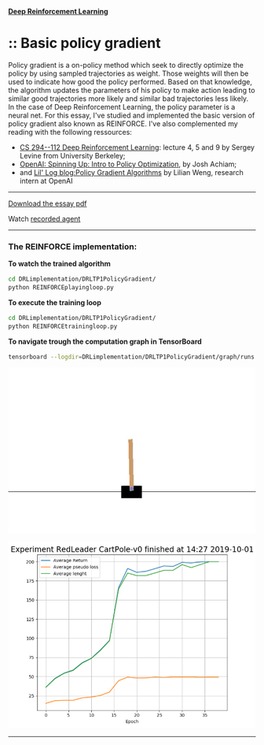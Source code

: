 [**Deep Reinforcement Learning**](https://github.com/RedLeader962/LectureDirigeDRLimplementation/tree/master)

# :: Basic policy gradient
Policy gradient is a on-policy method which seek to directly optimize the policy  by using sampled trajectories as weight. Those weights will then be used to indicate how good the policy performed. Based on that knowledge, the algorithm updates the parameters of his policy to make action leading to similar good trajectories more likely and similar bad trajectories less likely. In the case of Deep Reinforcement Learning, the policy parameter is a neural net. For this essay, I've studied and implemented the basic version of policy gradient also known as REINFORCE. I've also complemented my reading with the following ressources:

- [CS 294--112 Deep Reinforcement Learning](http://rail.eecs.berkeley.edu/deeprlcourse-fa18/): lecture 4, 5 and 9 by Sergey Levine from University Berkeley;
- [OpenAI: Spinning Up: Intro to Policy Optimization](https://spinningup.openai.com/en/latest/spinningup/rl_intro3.html), by Josh Achiam;
- and [Lil' Log blog:Policy Gradient Algorithms](https://lilianweng.github.io/lil-log/2018/04/08/policy-gradient-algorithms.html) by Lilian Weng, research intern at OpenAI

---
[Download the essay pdf](https://github.com/RedLeader962/LectureDirigeDRLimplementation/raw/master/Policy_gradient_LucCoupal_v1-1.pdf) 

Watch [recorded agent](../../video) 

---

### The REINFORCE implementation:
**To watch the trained algorithm**

```bash
cd DRLimplementation/DRLTP1PolicyGradient/
python REINFORCEplayingloop.py 
```

**To execute the training loop**
```bash
cd DRLimplementation/DRLTP1PolicyGradient/
python REINFORCEtrainingloop.py
```

**To navigate trough the computation graph in TensorBoard**
```bash
tensorboard --logdir=DRLimplementation/DRLTP1PolicyGradient/graph/runs
```

![Trained agent in action](../../video/REINFORCE_agent_cartpole_2.gif)

![Training run](../../video/training_run_3.png)

---
